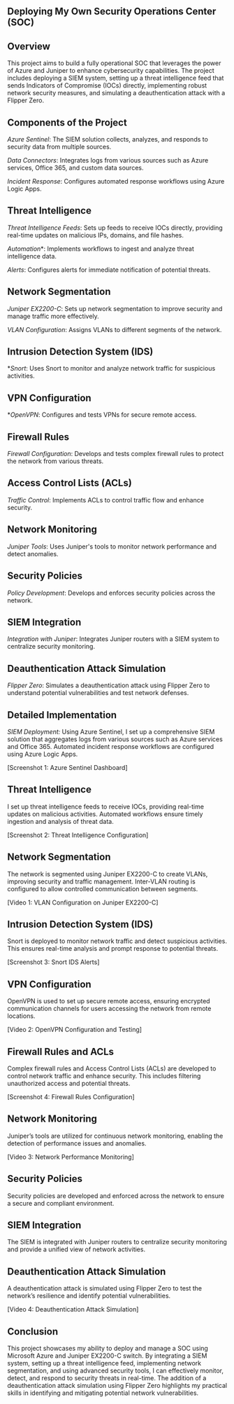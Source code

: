 ## Deploying My Own Security Operations Center (SOC)

## Overview

This project aims to build a fully operational SOC that leverages the power of Azure and Juniper to enhance cybersecurity capabilities. The project includes deploying a SIEM system, setting up a threat intelligence feed that sends Indicators of Compromise (IOCs) directly, implementing robust network security measures, and simulating a deauthentication attack with a Flipper Zero.

## Components of the Project

*Azure Sentinel*: The SIEM solution collects, analyzes, and responds to security data from multiple sources.

*Data Connectors*: Integrates logs from various sources such as Azure services, Office 365, and custom data sources.

*Incident Response*: Configures automated response workflows using Azure Logic Apps.

## Threat Intelligence

*Threat Intelligence Feeds*: Sets up feeds to receive IOCs directly, providing real-time updates on malicious IPs, domains, and file hashes.

*Automation**: Implements workflows to ingest and analyze threat intelligence data.

*Alerts*: Configures alerts for immediate notification of potential threats.

## Network Segmentation

*Juniper EX2200-C*: Sets up network segmentation to improve security and manage traffic more effectively.

*VLAN Configuration*: Assigns VLANs to different segments of the network.

## Intrusion Detection System (IDS)

**Snort*: Uses Snort to monitor and analyze network traffic for suspicious activities.

## VPN Configuration

**OpenVPN*: Configures and tests VPNs for secure remote access.

## Firewall Rules

*Firewall Configuration*: Develops and tests complex firewall rules to protect the network from various threats.

## Access Control Lists (ACLs)

*Traffic Control*: Implements ACLs to control traffic flow and enhance security.

## Network Monitoring

*Juniper Tools*: Uses Juniper's tools to monitor network performance and detect anomalies.

## Security Policies

*Policy Development*: Develops and enforces security policies across the network.

## SIEM Integration

*Integration with Juniper*: Integrates Juniper routers with a SIEM system to centralize security monitoring.

## Deauthentication Attack Simulation

*Flipper Zero*: Simulates a deauthentication attack using Flipper Zero to understand potential vulnerabilities and test network defenses.

## Detailed Implementation
*SIEM Deployment:*
Using Azure Sentinel, I set up a comprehensive SIEM solution that aggregates logs from various sources such as Azure services and Office 365. Automated incident response workflows are configured using Azure Logic Apps.

[Screenshot 1: Azure Sentinel Dashboard]

## Threat Intelligence
I set up threat intelligence feeds to receive IOCs, providing real-time updates on malicious activities. Automated workflows ensure timely ingestion and analysis of threat data.

[Screenshot 2: Threat Intelligence Configuration]

## Network Segmentation
The network is segmented using Juniper EX2200-C to create VLANs, improving security and traffic management. Inter-VLAN routing is configured to allow controlled communication between segments.

[Video 1: VLAN Configuration on Juniper EX2200-C]

## Intrusion Detection System (IDS)
Snort is deployed to monitor network traffic and detect suspicious activities. This ensures real-time analysis and prompt response to potential threats.

[Screenshot 3: Snort IDS Alerts]

## VPN Configuration
OpenVPN is used to set up secure remote access, ensuring encrypted communication channels for users accessing the network from remote locations.

[Video 2: OpenVPN Configuration and Testing]

## Firewall Rules and ACLs
Complex firewall rules and Access Control Lists (ACLs) are developed to control network traffic and enhance security. This includes filtering unauthorized access and potential threats.

[Screenshot 4: Firewall Rules Configuration]

## Network Monitoring
Juniper’s tools are utilized for continuous network monitoring, enabling the detection of performance issues and anomalies.

[Video 3: Network Performance Monitoring]

## Security Policies
Security policies are developed and enforced across the network to ensure a secure and compliant environment.

## SIEM Integration
The SIEM is integrated with Juniper routers to centralize security monitoring and provide a unified view of network activities.

## Deauthentication Attack Simulation
A deauthentication attack is simulated using Flipper Zero to test the network’s resilience and identify potential vulnerabilities.

[Video 4: Deauthentication Attack Simulation]

## Conclusion
This project showcases my ability to deploy and manage a SOC using Microsoft Azure and Juniper EX2200-C switch. By integrating a SIEM system, setting up a threat intelligence feed, implementing network segmentation, and using advanced security tools, I can effectively monitor, detect, and respond to security threats in real-time. The addition of a deauthentication attack simulation using Flipper Zero highlights my practical skills in identifying and mitigating potential network vulnerabilities.
